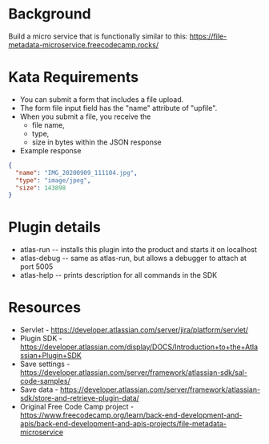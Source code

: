 # Background

Build a micro service that is functionally similar to this: https://file-metadata-microservice.freecodecamp.rocks/

# Kata Requirements

- You can submit a form that includes a file upload.
- The form file input field has the "name" attribute of "upfile".
- When you submit a file, you receive the
  - file name,
  - type,
  - size in bytes within the JSON response
- Example response

```json
{
  "name": "IMG_20200909_111104.jpg",
  "type": "image/jpeg",
  "size": 143898
}
```

# Plugin details

- atlas-run -- installs this plugin into the product and starts it on localhost
- atlas-debug -- same as atlas-run, but allows a debugger to attach at port 5005
- atlas-help -- prints description for all commands in the SDK

# Resources

- Servlet - https://developer.atlassian.com/server/jira/platform/servlet/
- Plugin SDK - https://developer.atlassian.com/display/DOCS/Introduction+to+the+Atlassian+Plugin+SDK
- Save settings - https://developer.atlassian.com/server/framework/atlassian-sdk/sal-code-samples/
- Save data - https://developer.atlassian.com/server/framework/atlassian-sdk/store-and-retrieve-plugin-data/
- Original Free Code Camp project - https://www.freecodecamp.org/learn/back-end-development-and-apis/back-end-development-and-apis-projects/file-metadata-microservice
